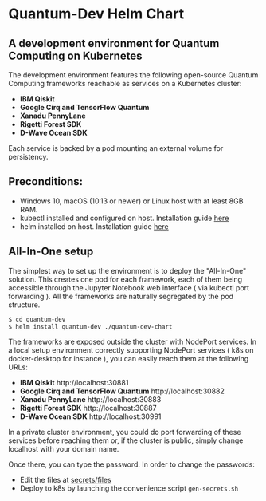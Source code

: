 # Quantum-Dev Helm Chart

## A development environment for Quantum Computing on Kubernetes

The development environment features the following open-source Quantum Computing frameworks reachable as services on a Kubernetes cluster:

* **IBM Qiskit**
* **Google Cirq and TensorFlow Quantum**
* **Xanadu PennyLane**
* **Rigetti Forest SDK**
* **D-Wave Ocean SDK**

Each service is backed by a pod mounting an external volume for persistency.

## Preconditions:

* Windows 10, macOS (10.13 or newer) or Linux host with at least 8GB RAM.
* kubectl installed and configured on host. Installation guide [here](https://kubernetes.io/docs/tasks/tools/install-kubectl/)
* helm installed on host. Installation guide [here](https://helm.sh/docs/intro/install/)

## All-In-One setup

The simplest way to set up the environment is to deploy the "All-In-One" solution. This creates one pod for each framework, each of them being accessible through the Jupyter Notebook web interface ( via kubectl port forwarding ). 
All the frameworks are naturally segregated by the pod structure. 

```sh
$ cd quantum-dev
$ helm install quantum-dev ./quantum-dev-chart
```

The frameworks are exposed outside the cluster with NodePort services. In a local setup environment correctly supporting NodePort services ( k8s on docker-desktop for instance ), you can easily reach them at the following URLs:

* **IBM Qiskit** http://localhost:30881 
* **Google Cirq and TensorFlow Quantum** http://localhost:30882
* **Xanadu PennyLane** http://localhost:30883
* **Rigetti Forest SDK** http://localhost:30887
* **D-Wave Ocean SDK** http://localhost:30991

In a private cluster environment, you could do port forwarding of these services before reaching them or, if the cluster is public, simply change localhost with your domain name.

Once there, you can type the password. In order to change the passwords:
- Edit the files at [secrets/files](secrets/files)
- Deploy to k8s by launching the convenience script `gen-secrets.sh`
